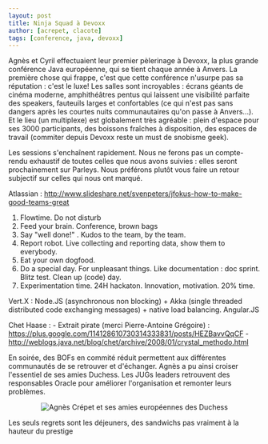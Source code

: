 ```yaml
---
layout: post
title: Ninja Squad à Devoxx
author: [acrepet, clacote]
tags: [conference, java, devoxx]
---
```


Agnès et Cyril effectuaient leur premier pèlerinage à Devoxx, la plus grande conférence Java européenne, qui se tient chaque année à Anvers.
La première chose qui frappe, c'est que cette conférence n'usurpe pas sa réputation : c'est le luxe! Les salles sont incroyables : écrans géants de cinéma moderne, amphithéâtres pentus qui laissent une visibilité parfaite des speakers, fauteuils larges et confortables (ce qui n'est pas sans dangers après les courtes nuits communautaires qu'on passe à Anvers...). Et le lieu (un multiplexe) est globalement très agréable : plein d'espace pour ses 3000 participants, des boissons fraîches à disposition, des espaces de travail (commiter depuis Devoxx reste un must de snobisme geek).

Les sessions s'enchaînent rapidement. Nous ne ferons pas un compte-rendu exhaustif de toutes celles que nous avons suivies : elles seront prochainement sur Parleys. Nous préférons plutôt vous faire un retour subjectif sur celles qui nous ont marqué.

Atlassian : http://www.slideshare.net/svenpeters/jfokus-how-to-make-good-teams-great
1. Flowtime. Do not disturb
2. Feed your brain. Conference, brown bags
3. Say "well done!" . Kudos to the team, by the team.
4. Report robot. Live collecting and reporting data, show them to everybody.
5. Eat your own dogfood.
6. Do a special day. For unpleasant things. Like documentation : doc sprint. Blitz test. Clean up (code) day.
7. Experimentation time. 24H hackaton. Innovation, motivation. 20% time.

Vert.X : Node.JS (asynchronous non blocking) + Akka (single threaded distributed code exchanging messages) + native load balancing.
Angular.JS

Chet Haase :
	- Extrait pirate (merci Pierre-Antoine Grégoire) : https://plus.google.com/114128610730314333831/posts/HEZBavvQqCF
	- http://weblogs.java.net/blog/chet/archive/2008/01/crystal_methodo.html

En soirée, des BOFs en commité réduit permettent aux différentes communautés de se retrouver et d'échanger. Agnès a pu ainsi croiser l'essentiel de ses amies Duchess. 
Les JUGs leaders retrouvent des responsables Oracle pour améliorer l'organisation et remonter leurs problèmes.

<p style="text-align:center;"><img class="img-polaroid" src="/assets/images/devoxx-duchess.jpg" alt="Agnès Crépet et ses amies européennes des Duchess" /></p>

Les seuls regrets sont les déjeuners, des sandwichs pas vraiment à la hauteur du prestige

